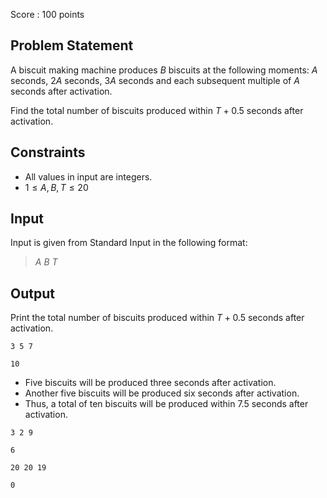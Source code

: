 Score : $100$ points

## Problem Statement

A biscuit making machine produces $B$ biscuits at the following moments: $A$ seconds, $2A$ seconds, $3A$ seconds and each subsequent multiple of $A$ seconds after activation.

Find the total number of biscuits produced within $T + 0.5$ seconds after activation.

## Constraints

- All values in input are integers.
- $1 \leq A, B, T \leq 20$

## Input

Input is given from Standard Input in the following format:

> $A$ $B$ $T$

## Output

Print the total number of biscuits produced within $T + 0.5$ seconds after activation.

```input1
3 5 7
```

```output1
10
```

- Five biscuits will be produced three seconds after activation.
- Another five biscuits will be produced six seconds after activation.
- Thus, a total of ten biscuits will be produced within $7.5$ seconds after activation.

```input2
3 2 9
```

```output2
6
```

```input3
20 20 19
```

```output3
0
```